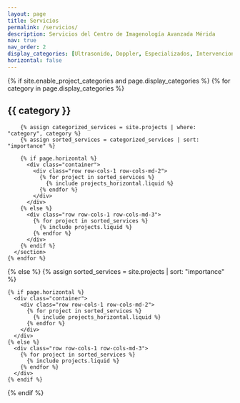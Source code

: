 ```yaml
---
layout: page
title: Servicios
permalink: /servicios/
description: Servicios del Centro de Imagenología Avanzada Mérida
nav: true
nav_order: 2
display_categories: [Ultrasonido, Doppler, Especializados, Intervencionista]
horizontal: false
---
```


<div class="projects">
  {% if site.enable_project_categories and page.display_categories %}
    {% for category in page.display_categories %}
      <section id="{{ category | slugify }}" class="mb-5">
        <h2 class="category mb-4">{{ category }}</h2>

        {% assign categorized_services = site.projects | where: "category", category %}
        {% assign sorted_services = categorized_services | sort: "importance" %}

        {% if page.horizontal %}
          <div class="container">
            <div class="row row-cols-1 row-cols-md-2">
              {% for project in sorted_services %}
                {% include projects_horizontal.liquid %}
              {% endfor %}
            </div>
          </div>
        {% else %}
          <div class="row row-cols-1 row-cols-md-3">
            {% for project in sorted_services %}
              {% include projects.liquid %}
            {% endfor %}
          </div>
        {% endif %}
      </section>
    {% endfor %}
  {% else %}
    <!-- Display all projects without categories -->
    {% assign sorted_services = site.projects | sort: "importance" %}

    {% if page.horizontal %}
      <div class="container">
        <div class="row row-cols-1 row-cols-md-2">
          {% for project in sorted_services %}
            {% include projects_horizontal.liquid %}
          {% endfor %}
        </div>
      </div>
    {% else %}
      <div class="row row-cols-1 row-cols-md-3">
        {% for project in sorted_services %}
          {% include projects.liquid %}
        {% endfor %}
      </div>
    {% endif %}
  {% endif %}
</div>
